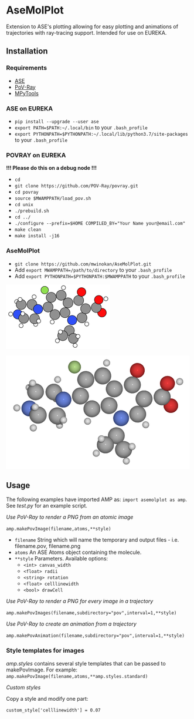 # AseMolPlot

Extension to ASE's plotting allowing for easy plotting and animations of trajectories with ray-tracing support. Intended for use on EUREKA.

## Installation

### Requirements

*   [ASE](#https://wiki.fysik.dtu.dk/ase/index.html)
*   [PoV-Ray](#https://github.com/POV-Ray/povray)
*   [MPyTools](#https://github.com/mwinokan/MPyTools)

### ASE on EUREKA

*   `pip install --upgrade --user ase`
*   `export PATH=$PATH:~/.local/bin` to your `.bash_profile`
*   `export PYTHONPATH=$PYTHONPATH:~/.local/lib/python3.7/site-packages` to your `.bash_profile`

### POVRAY on EUREKA

**!!! Please do this on a debug node !!!**

* `cd`
* `git clone https://github.com/POV-Ray/povray.git`
* `cd povray`
* `source $MWAMPPATH/load_pov.sh`
* `cd unix`
* `./prebuild.sh`
* `cd ../`
* `./configure --prefix=$HOME COMPILED_BY="Your Name your@email.com"`
* `make clean`
* `make install -j16`

### AseMolPlot

* `git clone https://github.com/mwinokan/AseMolPlot.git`
* Add `export MWAMPPATH=/path/to/directory` to your `.bash_profile`
* Add `export PYTHONPATH=$PYTHONPATH:$MWAMPPATH` to your `.bash_profile`

![ASE PNG Example](https://github.com/mwinokan/AseMolPlot/blob/master/amp.png "Standard ASE PNG Renderer")

![ASE POV Example](https://github.com/mwinokan/AseMolPlot/blob/master/pov.png "ASE & PoV-Ray Render")

## Usage

The following examples have imported AMP as: `import asemolplot as amp`. See *test.py* for an example script.

*Use PoV-Ray to render a PNG from an atomic image*

`amp.makePovImage(filename,atoms,**style)`

*   `filename` String which will name the temporary and output files - i.e. filename.pov, filename.png
*   `atoms` An ASE Atoms object containing the molecule.
*   `**style` Parameters. Available options:
    -   `<int> canvas_width`
    -   `<float> radii`
    -   `<string> rotation`
    -   `<float> celllinewidth`
    -   `<bool> drawCell`

*Use PoV-Ray to render a PNG for every image in a trajectory*

`amp.makePovImages(filename,subdirectory="pov",interval=1,**style)`

*Use PoV-Ray to create an animation from a trajectory*

`amp.makePovAnimation(filename,subdirectory="pov",interval=1,**style)`

### Style templates for images

*amp.styles* contains several style templates that can be passed to makePovImage. For example: `amp.makePovImage(filename,atoms,**amp.styles.standard)`

*Custom styles*

Copy a style and modify one part:

```custom_style = amp.styles.standard
custom_style['celllinewidth'] = 0.07
```

